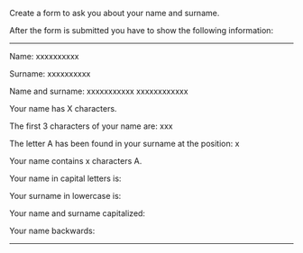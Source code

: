 Create a form to ask you about your name and surname.

After the form is submitted you have to show the following information:

----------------------------------------------


Name: xxxxxxxxxx

Surname: xxxxxxxxxx

Name and surname: xxxxxxxxxxx  xxxxxxxxxxxx

Your name has X characters.

The first 3 characters of your name are: xxx

The letter A has been found in your surname at the position: x

Your name contains x characters A.

Your name in capital letters is:

Your surname in lowercase is:

Your name and surname capitalized:

Your name backwards:

----------------------------------------------